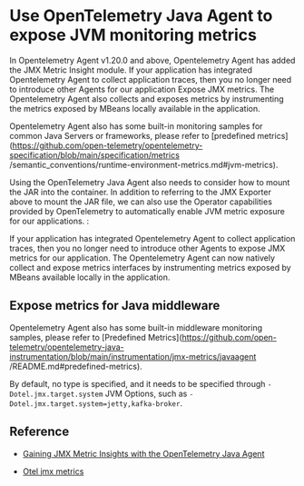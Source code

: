 # Use OpenTelemetry Java Agent to expose JVM monitoring metrics

In Opentelemetry Agent v1.20.0 and above, Opentelemetry Agent has added the JMX Metric Insight module. If your application has integrated Opentelemetry Agent to collect application traces, then you no longer need to introduce other Agents for our application Expose JMX metrics. The Opentelemetry Agent also collects and exposes metrics by instrumenting the metrics exposed by MBeans locally available in the application.

Opentelemetry Agent also has some built-in monitoring samples for common Java Servers or frameworks, please refer to [predefined metrics](https://github.com/open-telemetry/opentelemetry-specification/blob/main/specification/metrics /semantic_conventions/runtime-environment-metrics.md#jvm-metrics).

Using the OpenTelemetry Java Agent also needs to consider how to mount the JAR into the container. In addition to referring to the JMX Exporter above to mount the JAR file, we can also use the Operator capabilities provided by OpenTelemetry to automatically enable JVM metric exposure for our applications. :

If your application has integrated Opentelemetry Agent to collect application traces, then you no longer need to introduce other Agents to expose JMX metrics for our application. The Opentelemetry Agent can now natively collect and expose metrics interfaces by instrumenting metrics exposed by MBeans available locally in the application.

## Expose metrics for Java middleware

Opentelemetry Agent also has some built-in middleware monitoring samples, please refer to [Predefined Metrics](https://github.com/open-telemetry/opentelemetry-java-instrumentation/blob/main/instrumentation/jmx-metrics/javaagent /README.md#predefined-metrics).

By default, no type is specified, and it needs to be specified through `-Dotel.jmx.target.system` JVM Options, such as `-Dotel.jmx.target.system=jetty,kafka-broker`.

## Reference

- [Gaining JMX Metric Insights with the OpenTelemetry Java Agent](https://opentelemetry.io/blog/2023/jmx-metric-insight/)

- [Otel jmx metrics](https://github.com/open-telemetry/opentelemetry-java-instrumentation/tree/main/instrumentation/jmx-metrics)